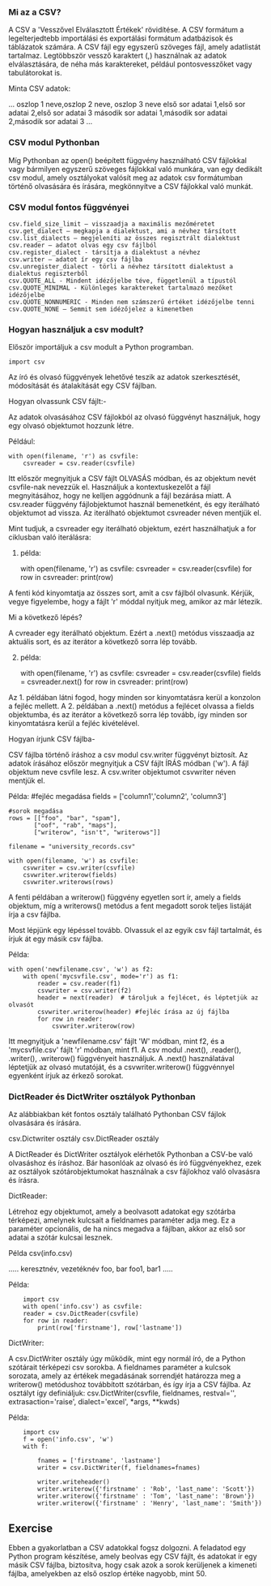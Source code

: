### Mi az a CSV?

A CSV a 'Vesszővel Elválasztott Értékek' rövidítése. A CSV formátum a legelterjedtebb importálási és exportálási formátum adatbázisok és táblázatok számára. A CSV fájl egy egyszerű szöveges fájl, amely adatlistát tartalmaz. Legtöbbször vessző karaktert (,) használnak az adatok elválasztására, de néha más karaktereket, például pontosvesszőket vagy tabulátorokat is.

Minta CSV adatok:

...
oszlop 1 neve,oszlop 2 neve, oszlop 3 neve
első sor adatai 1,első sor adatai 2,első sor adatai 3
második sor adatai 1,második sor adatai 2,második sor adatai 3
...

### CSV modul Pythonban

Míg Pythonban az open() beépített függvény használható CSV fájlokkal vagy bármilyen egyszerű szöveges fájlokkal való munkára, van egy dedikált csv modul, amely osztályokat valósít meg az adatok csv formátumban történő olvasására és írására, megkönnyítve a CSV fájlokkal való munkát.

### CSV modul fontos függvényei

    csv.field_size_limit – visszaadja a maximális mezőméretet
    csv.get_dialect – megkapja a dialektust, ami a névhez társított
    csv.list_dialects – megjeleníti az összes regisztrált dialektust
    csv.reader – adatot olvas egy csv fájlból
    csv.register_dialect - társítja a dialektust a névhez
    csv.writer – adatot ír egy csv fájlba
    csv.unregister_dialect - törli a névhez társított dialektust a dialektus regiszterből
    csv.QUOTE_ALL - Mindent idézőjelbe téve, függetlenül a típustól
    csv.QUOTE_MINIMAL - Különleges karaktereket tartalmazó mezőket idézőjelbe
    csv.QUOTE_NONNUMERIC - Minden nem számszerű értéket idézőjelbe tenni
    csv.QUOTE_NONE – Semmit sem idézőjelez a kimenetben

### Hogyan használjuk a csv modult?

Először importáljuk a csv modult a Python programban.

    import csv

Az író és olvasó függvények lehetővé teszik az adatok szerkesztését, módosítását és átalakítását egy CSV fájlban.

Hogyan olvassunk CSV fájlt:-

Az adatok olvasásához CSV fájlokból az olvasó függvényt használjuk, hogy egy olvasó objektumot hozzunk létre.

Például:

    with open(filename, 'r') as csvfile:
        csvreader = csv.reader(csvfile)

Itt először megnyitjuk a CSV fájlt OLVASÁS módban, és az objektum nevét csvfile-nak nevezzük el. Használjuk a kontextuskezelőt a fájl megnyitásához, hogy ne kelljen aggódnunk a fájl bezárása miatt. A csv.reader függvény fájlobjektumot használ bemenetként, és egy iterálható objektumot ad vissza. Az iterálható objektumot csvreader néven mentjük el.

Mint tudjuk, a csvreader egy iterálható objektum, ezért használhatjuk a for ciklusban való iterálásra:

1. példa:

    with open(filename, 'r') as csvfile:
        csvreader = csv.reader(csvfile)
        for row in csvreader:
            print(row)

A fenti kód kinyomtatja az összes sort, amit a csv fájlból olvasunk. Kérjük, vegye figyelembe, hogy a fájlt 'r' móddal nyitjuk meg, amikor az már létezik.

Mi a következő lépés?

A cvreader egy iterálható objektum. Ezért a .next() metódus visszaadja az aktuális sort, és az iterátor a következő sorra lép tovább.

2. példa:

    with open(filename, 'r') as csvfile:
        csvreader = csv.reader(csvfile)
        fields = csvreader.next()
        for row in csvreader:
            print(row)

Az 1. példában látni fogod, hogy minden sor kinyomtatásra kerül a konzolon a fejléc mellett. A 2. példában a .next() metódus a fejlécet olvassa a fields objektumba, és az iterátor a következő sorra lép tovább, így minden sor kinyomtatásra kerül a fejléc kivételével.

Hogyan írjunk CSV fájlba-

CSV fájlba történő íráshoz a csv modul csv.writer függvényt biztosít. Az adatok írásához először megnyitjuk a CSV fájlt ÍRÁS módban ('w'). A fájl objektum neve csvfile lesz. A csv.writer objektumot csvwriter néven mentjük el.

Példa:
    #fejléc megadása
    fields = ['column1','column2', 'column3']

    #sorok megadása
    rows = [["foo", "bar", "spam"],
           ["oof", "rab", "maps"],
           ["writerow", "isn't", "writerows"]]

    filename = "university_records.csv"
    
    with open(filename, 'w') as csvfile:
        csvwriter = csv.writer(csvfile)
        csvwriter.writerow(fields)
        csvwriter.writerows(rows)

A fenti példában a writerow() függvény egyetlen sort ír, amely a fields objektum, míg a writerows() metódus a fent megadott sorok teljes listáját írja a csv fájlba.

Most lépjünk egy lépéssel tovább. Olvassuk el az egyik csv fájl tartalmát, és írjuk át egy másik csv fájlba.

Példa:

    with open('newfilename.csv', 'w') as f2:
        with open('mycsvfile.csv', mode='r') as f1:
            reader = csv.reader(f1)
            csvwriter = csv.writer(f2)
            header = next(reader)  # tároljuk a fejlécet, és léptetjük az olvasót
            csvwriter.writerow(header) #fejléc írása az új fájlba
            for row in reader:
                csvwriter.writerow(row)

Itt megnyitjuk a 'newfilename.csv' fájlt 'W' módban, mint f2, és a 'mycsvfile.csv' fájlt 'r' módban, mint f1. A csv modul .next(), .reader(), .writer(), .writerow() függvényeit használjuk. A .next() használatával léptetjük az olvasó mutatóját, és a csvwriter.writerow() függvénnyel egyenként írjuk az érkező sorokat.

### DictReader és DictWriter osztályok Pythonban

Az alábbiakban két fontos osztály található Pythonban CSV fájlok olvasására és írására.

csv.Dictwriter osztály
csv.DictReader osztály

A DictReader és DictWriter osztályok elérhetők Pythonban a CSV-be való olvasáshoz és íráshoz. Bár hasonlóak az olvasó és író függvényekhez, ezek az osztályok szótárobjektumokat használnak a csv fájlokhoz való olvasásra és írásra.

DictReader:

Létrehoz egy objektumot, amely a beolvasott adatokat egy szótárba térképezi, amelynek kulcsait a fieldnames paraméter adja meg. Ez a paraméter opcionális, de ha nincs megadva a fájlban, akkor az első sor adatai a szótár kulcsai lesznek.

Példa csv(info.csv)

.....
keresztnév, vezetéknév
foo, bar
foo1, bar1
.....

Példa:

        import csv
        with open('info.csv') as csvfile:
        reader = csv.DictReader(csvfile)
        for row in reader:
            print(row['firstname'], row['lastname'])

DictWriter:

A csv.DictWriter osztály úgy működik, mint egy normál író, de a Python szótárait térképezi csv sorokba. A fieldnames paraméter a kulcsok sorozata, amely az értékek megadásának sorrendjét határozza meg a writerow() metódushoz továbbított szótárban, és így írja a CSV fájlba. Az osztályt így definiáljuk: csv.DictWriter(csvfile, fieldnames, restval='', extrasaction='raise', dialect='excel', *args, **kwds)

Példa:

        import csv
        f = open('info.csv', 'w')
        with f:
            
            fnames = ['firstname', 'lastname']
            writer = csv.DictWriter(f, fieldnames=fnames)    

            writer.writeheader()
            writer.writerow({'firstname' : 'Rob', 'last_name': 'Scott'})
            writer.writerow({'firstname' : 'Tom', 'last_name': 'Brown'})
            writer.writerow({'firstname' : 'Henry', 'last_name': 'Smith'})


Exercise
--------

Ebben a gyakorlatban a CSV adatokkal fogsz dolgozni. A feladatod egy Python program készítése, amely beolvas egy CSV fájlt, és adatokat ír egy másik CSV fájlba, biztosítva, hogy csak azok a sorok kerüljenek a kimeneti fájlba, amelyekben az első oszlop értéke nagyobb, mint 50.